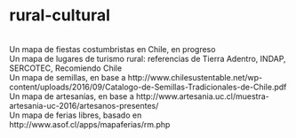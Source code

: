 # rural-cultural
<br>
Un mapa de fiestas costumbristas en Chile, en progreso
<br>
Un mapa de lugares de turismo rural: referencias de Tierra Adentro, INDAP, SERCOTEC, Recomiendo Chile
<br>
Un mapa de semillas, en base a http://www.chilesustentable.net/wp-content/uploads/2016/09/Catalogo-de-Semillas-Tradicionales-de-Chile.pdf
<br>
Un mapa de artesanías, en base a http://www.artesania.uc.cl/muestra-artesania-uc-2016/artesanos-presentes/
<br>
Un mapa de ferias libres, basado en http://www.asof.cl/apps/mapaferias/rm.php 
